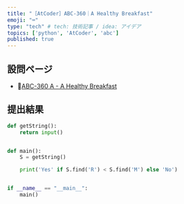 ```yaml
---
title: "［AtCoder］ABC-360｜A Healthy Breakfast"
emoji: "⌨️"
type: "tech" # tech: 技術記事 / idea: アイデア
topics: ['python', 'AtCoder', 'abc']
published: true
---
```



## 設問ページ

- 🔗[ABC-360 A - A Healthy Breakfast](https://atcoder.jp/contests/abc360/tasks/abc360_a)

## 提出結果

```python
def getString():
    return input()


def main():
    S = getString()

    print('Yes' if S.find('R') < S.find('M') else 'No')


if __name__ == "__main__":
    main()

```

